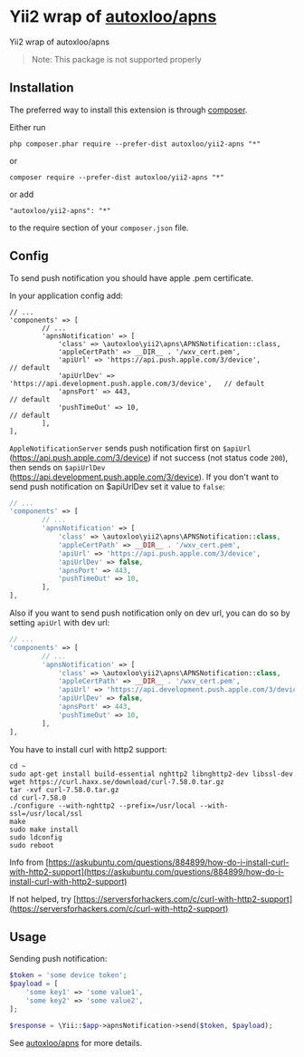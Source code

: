 Yii2 wrap of [autoxloo/apns](https://github.com/VasylDmytruk/apns)
=========================
Yii2 wrap of autoxloo/apns

>Note: This package is not supported properly

Installation
------------

The preferred way to install this extension is through [composer](http://getcomposer.org/download/).

Either run

```
php composer.phar require --prefer-dist autoxloo/yii2-apns "*"
```

or

```
composer require --prefer-dist autoxloo/yii2-apns "*"
```

or add

```
"autoxloo/yii2-apns": "*"
```

to the require section of your `composer.json` file.

Config
------

To send push notification you should have apple .pem certificate.

In your application config add:

```
// ...
'components' => [
        // ...
        'apnsNotification' => [
            'class' => \autoxloo\yii2\apns\APNSNotification::class,
            'appleCertPath' => __DIR__ . '/wxv_cert.pem',
            'apiUrl' => 'https://api.push.apple.com/3/device',                  // default
            'apiUrlDev' => 'https://api.development.push.apple.com/3/device',   // default
            'apnsPort' => 443,                                                  // default
            'pushTimeOut' => 10,                                                // default
        ],
],
```

`AppleNotificationServer` sends push notification first on `$apiUrl` (https://api.push.apple.com/3/device)
if not success (not status code `200`), then sends on `$apiUrlDev` (https://api.development.push.apple.com/3/device).
If you don't want to send push notification on $apiUrlDev set it value to `false`:

```php
// ...
'components' => [
        // ...
        'apnsNotification' => [
            'class' => \autoxloo\yii2\apns\APNSNotification::class,
            'appleCertPath' => __DIR__ . '/wxv_cert.pem',
            'apiUrl' => 'https://api.push.apple.com/3/device',                  // default
            'apiUrlDev' => false,
            'apnsPort' => 443,                                                  // default
            'pushTimeOut' => 10,                                                // default
        ],
],
```

Also if you want to send push notification only on dev url, you can do so by setting `apiUrl` with dev url:

```php
// ...
'components' => [
        // ...
        'apnsNotification' => [
            'class' => \autoxloo\yii2\apns\APNSNotification::class,
            'appleCertPath' => __DIR__ . '/wxv_cert.pem',
            'apiUrl' => 'https://api.development.push.apple.com/3/device',
            'apiUrlDev' => false,
            'apnsPort' => 443,                                                  // default
            'pushTimeOut' => 10,                                                // default
        ],
],
```

You have to install curl with http2 support:

```
cd ~
sudo apt-get install build-essential nghttp2 libnghttp2-dev libssl-dev
wget https://curl.haxx.se/download/curl-7.58.0.tar.gz
tar -xvf curl-7.58.0.tar.gz
cd curl-7.58.0
./configure --with-nghttp2 --prefix=/usr/local --with-ssl=/usr/local/ssl
make
sudo make install
sudo ldconfig
sudo reboot
```

Info from [https://askubuntu.com/questions/884899/how-do-i-install-curl-with-http2-support](https://askubuntu.com/questions/884899/how-do-i-install-curl-with-http2-support)

If not helped, try [https://serversforhackers.com/c/curl-with-http2-support](https://serversforhackers.com/c/curl-with-http2-support)

Usage
-----

Sending push notification:

```php
$token = 'some device token';
$payload = [
    'some key1' => 'some value1',
    'some key2' => 'some value2',
];

$response = \Yii::$app->apnsNotification->send($token, $payload);
```

See [autoxloo/apns](https://github.com/VasylDmytruk/apns) for more details.
